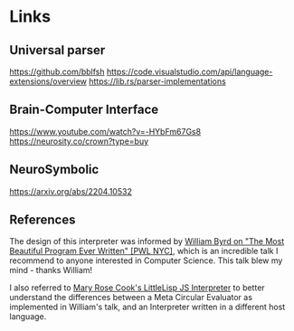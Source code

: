 # Links

## Universal parser

https://github.com/bblfsh
https://code.visualstudio.com/api/language-extensions/overview
https://lib.rs/parser-implementations

## Brain-Computer Interface

https://www.youtube.com/watch?v=-HYbFm67Gs8
https://neurosity.co/crown?type=buy

## NeuroSymbolic

https://arxiv.org/abs/2204.10532

## References

The design of this interpreter was informed by [William Byrd on "The Most Beautiful Program Ever Written" [PWL NYC]](https://www.youtube.com/watch?v=OyfBQmvr2Hc), which is an incredible talk I recommend to anyone interested in Computer Science. This talk blew my mind - thanks William!

I also referred to [Mary Rose Cook's LittleLisp JS Interpreter](https://github.com/maryrosecook/littlelisp) to better understand the differences between a Meta Circular Evaluator as implemented in William's talk, and an Interpreter written in a different host language.
